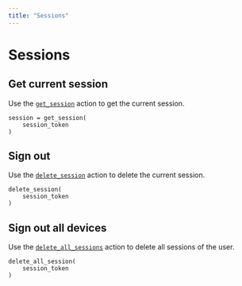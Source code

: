 ```yaml
---
title: "Sessions"
---
```


# Sessions

## Get current session

Use the [`get_session`]() action to get the current session.

```
session = get_session(
    session_token
)
```

## Sign out

Use the [`delete_session`]() action to delete the current session.

```
delete_session(
    session_token
)
```

## Sign out all devices

Use the [`delete_all_sessions`]() action to delete all sessions of the user.

```
delete_all_session(
    session_token
)
```
